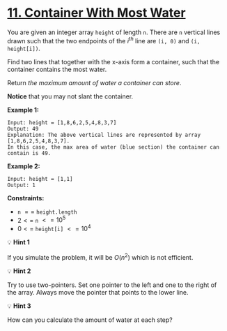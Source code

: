 # [11. Container With Most Water](https://leetcode.com/problems/container-with-most-water/)

You are given an integer array `height` of length `n`. There are `n` vertical lines drawn such that the two endpoints of the $i^{th}$ line are `(i, 0)` and `(i, height[i])`.

Find two lines that together with the x-axis form a container, such that the container contains the most water.

Return _the maximum amount of water a container can store_.

**Notice** that you may not slant the container.

**Example 1:**

```text
Input: height = [1,8,6,2,5,4,8,3,7]
Output: 49
Explanation: The above vertical lines are represented by array [1,8,6,2,5,4,8,3,7].
In this case, the max area of water (blue section) the container can contain is 49.
```

**Example 2:**

```text
Input: height = [1,1]
Output: 1
```

**Constraints:**

- `n` $==$ `height.length`
- $2 <=$ `n` $<= 10^{5}$
- $0 <=$ `height[i]` $<= 10^{4}$

:bulb: **Hint 1**

If you simulate the problem, it will be $O(n^2)$ which is not efficient.

:bulb: **Hint 2**

Try to use two-pointers. Set one pointer to the left and one to the right of the array. Always move the pointer that points to the lower line.

:bulb: **Hint 3**

How can you calculate the amount of water at each step?
